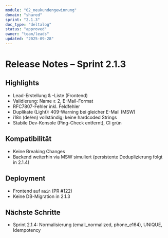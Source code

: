 ```yaml
---
module: "02_neukundengewinnung"
domain: "shared"
sprint: "2.1.3"
doc_type: "deltalog"
status: "approved"
owner: "team/leads"
updated: "2025-09-28"
---
```


# Release Notes – Sprint 2.1.3

## Highlights
- Lead-Erstellung & -Liste (Frontend)
- Validierung: Name ≥ 2, E-Mail-Format
- RFC7807-Fehler inkl. Feldfehler
- Duplikate (Light): 409-Warning bei gleicher E-Mail (MSW)
- i18n (de/en) vollständig; keine hardcoded Strings
- Stabile Dev-Konsole (Ping-Check entfernt), CI grün

## Kompatibilität
- Keine Breaking Changes
- Backend weiterhin via MSW simuliert (persistente Deduplizierung folgt in 2.1.4)

## Deployment
- Frontend auf `main` (PR #122)
- Keine DB-Migration in 2.1.3

## Nächste Schritte
- Sprint 2.1.4: Normalisierung (email_normalized, phone_e164), UNIQUE, Idempotency